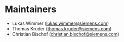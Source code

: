 # Maintainers

- Lukas Wimmer (lukas.wimmer@siemens.com)
- Thomas Kruder (thomas.kruder@siemens.com)
- Christian Bischof (christian.bischof@siemens.com)